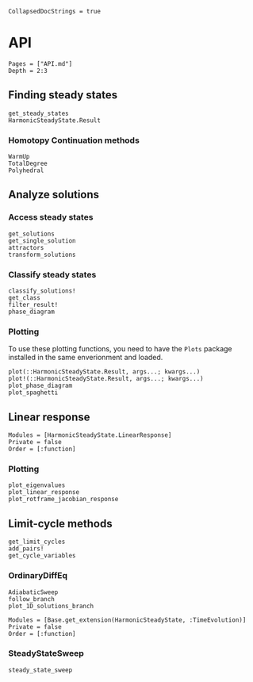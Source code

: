 ```@meta
CollapsedDocStrings = true
```

# API

```@contents
Pages = ["API.md"]
Depth = 2:3
```

## Finding steady states

```@docs
get_steady_states
HarmonicSteadyState.Result
```

### Homotopy Continuation methods

```@docs
WarmUp
TotalDegree
Polyhedral
```

## Analyze solutions

### Access steady states

```@docs
get_solutions
get_single_solution
attractors
transform_solutions
```

### Classify steady states

```@docs
classify_solutions!
get_class
filter_result!
phase_diagram
```

### Plotting

To use these plotting functions, you need to have the `Plots` package installed in the same enverionment and loaded.

```@docs
plot(::HarmonicSteadyState.Result, args...; kwargs...)
plot!(::HarmonicSteadyState.Result, args...; kwargs...)
plot_phase_diagram
plot_spaghetti
```

## Linear response

```@autodocs
Modules = [HarmonicSteadyState.LinearResponse]
Private = false
Order = [:function]
```

### Plotting

```@docs
plot_eigenvalues
plot_linear_response
plot_rotframe_jacobian_response
```

## Limit-cycle methods

```@docs
get_limit_cycles
add_pairs!
get_cycle_variables
```

### OrdinaryDiffEq

```@docs
AdiabaticSweep
follow_branch
plot_1D_solutions_branch
```

```@autodocs; canonical=false
Modules = [Base.get_extension(HarmonicSteadyState, :TimeEvolution)]
Private = false
Order = [:function]
```

### SteadyStateSweep

```@docs
steady_state_sweep
```

